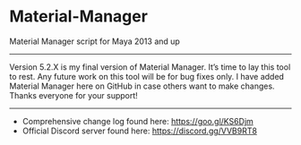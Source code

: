 # Material-Manager
Material Manager script for Maya 2013 and up

---

Version 5.2.X is my final version of Material Manager.  It’s time to lay this tool to rest.  Any future work on this tool will be for bug fixes only.  I have added Material Manager here on GitHub in case others want to make changes.  Thanks everyone for your support!

---

- Comprehensive change log found here: https://goo.gl/KS6Djm
- Official Discord server found here:  https://discord.gg/VVB9RT8

